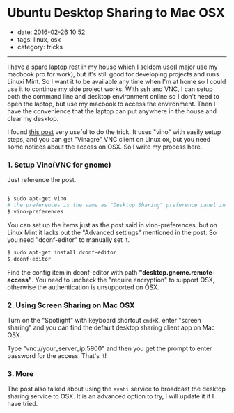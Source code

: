 # Ubuntu Desktop Sharing to Mac OSX

- date: 2016-02-26 10:52
- tags: linux, osx
- category: tricks

----------------------------

I have a spare laptop rest in my house which I seldom use(I major use my macbook pro for work), but it's still good for developing projects and runs Linuxi Mint. So I want it to be available any time when I'm at home so I could use it to continue my side project works. With ssh and VNC, I can setup both the command line and desktop environment online so I don't need to open the laptop, but use my macbook to access the environment. Then I have the convenience that the laptop can put anywhere in the house and clear my desktop.

I found [this post](http://www.fiz-ix.com/2012/12/ubuntu-to-mac-os-x-screen-sharing-with-vinagre/) very useful to do the trick. It uses "vino" with easily setup steps, and you can get "Vinagre" VNC client on Linux ox,  but you need some notices about the access on OSX. So I write my process here.

### 1. Setup Vino(VNC for gnome)

Just reference the post. 

```bash

$ sudo apt-get vino
# the preferences is the same as "Desktop Sharing" preference panel in Linux Mint
$ vino-preferences

```

You can set up the items just as the post said in vino-preferences, but on Linux Mint it lacks out the "Advanced settings" mentioned in the post. So you need "dconf-editor" to manually set it.

```bash
$ sudo apt-get install dconf-editor
$ dconf-editor
```

Find the config item in dconf-editor with path **"desktop.gnome.remote-access"**. You need to uncheck the "require encryption" to support OSX, otherwise the authentication is unsupported on OSX.

### 2. Using Screen Sharing on Mac OSX

Turn on the "Spotlight" with keyboard shortcut ```cmd+K```, enter "screen sharing" and you can find the default desktop sharing client app on Mac OSX.

Type "vnc://your_server_ip:5900" and then you get the prompt to enter password for the access. That's it!

### 3. More

The post also talked about using the ```avahi``` service to broadcast the desktop sharing service to OSX. It is an advanced option to try, I will update it if I have tried.

